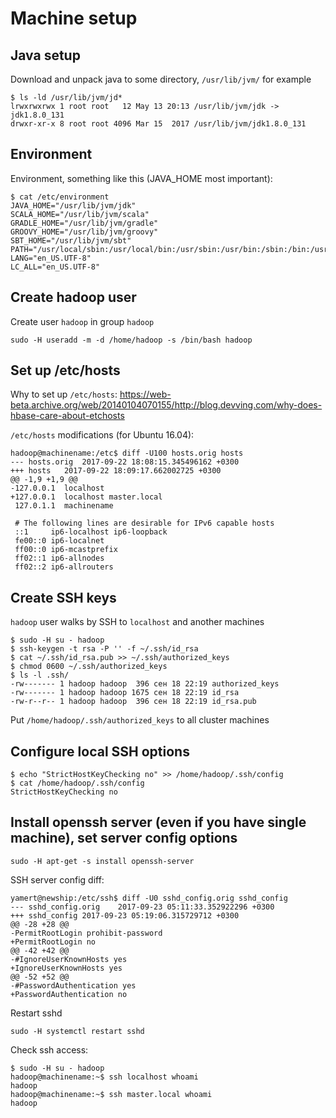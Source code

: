 # Machine setup
## Java setup
Download and unpack java to some directory, ```/usr/lib/jvm/``` for example
```
$ ls -ld /usr/lib/jvm/jd*
lrwxrwxrwx 1 root root   12 May 13 20:13 /usr/lib/jvm/jdk -> jdk1.8.0_131
drwxr-xr-x 8 root root 4096 Mar 15  2017 /usr/lib/jvm/jdk1.8.0_131
```

## Environment
Environment, something like this (JAVA_HOME most important):
```
$ cat /etc/environment
JAVA_HOME="/usr/lib/jvm/jdk"
SCALA_HOME="/usr/lib/jvm/scala"
GRADLE_HOME="/usr/lib/jvm/gradle"
GROOVY_HOME="/usr/lib/jvm/groovy"
SBT_HOME="/usr/lib/jvm/sbt"
PATH="/usr/local/sbin:/usr/local/bin:/usr/sbin:/usr/bin:/sbin:/bin:/usr/lib/jvm/jdk/bin:/usr/lib/jvm/scala/bin:/usr/lib/jvm/gradle/bin:/usr/lib/jvm/groovy/bin:/usr/lib/jvm/mvn/bin:/usr/lib/jvm/sbt/bin"
LANG="en_US.UTF-8"
LC_ALL="en_US.UTF-8"
```

## Create hadoop user
Create user ```hadoop``` in group ```hadoop```
```
sudo -H useradd -m -d /home/hadoop -s /bin/bash hadoop
```

## Set up /etc/hosts
Why to set up ```/etc/hosts```:
https://web-beta.archive.org/web/20140104070155/http://blog.devving.com/why-does-hbase-care-about-etchosts

```/etc/hosts``` modifications (for Ubuntu 16.04):
```
hadoop@machinename:/etc$ diff -U100 hosts.orig hosts
--- hosts.orig	2017-09-22 18:08:15.345496162 +0300
+++ hosts	2017-09-22 18:09:17.662002725 +0300
@@ -1,9 +1,9 @@
-127.0.0.1	localhost
+127.0.0.1	localhost master.local
 127.0.1.1	machinename

 # The following lines are desirable for IPv6 capable hosts
 ::1     ip6-localhost ip6-loopback
 fe00::0 ip6-localnet
 ff00::0 ip6-mcastprefix
 ff02::1 ip6-allnodes
 ff02::2 ip6-allrouters
```

## Create SSH keys
```hadoop``` user walks by SSH to ```localhost``` and another machines
```
$ sudo -H su - hadoop
$ ssh-keygen -t rsa -P '' -f ~/.ssh/id_rsa
$ cat ~/.ssh/id_rsa.pub >> ~/.ssh/authorized_keys
$ chmod 0600 ~/.ssh/authorized_keys
$ ls -l .ssh/
-rw------- 1 hadoop hadoop  396 сен 18 22:19 authorized_keys
-rw------- 1 hadoop hadoop 1675 сен 18 22:19 id_rsa
-rw-r--r-- 1 hadoop hadoop  396 сен 18 22:19 id_rsa.pub
```
Put ```/home/hadoop/.ssh/authorized_keys``` to all cluster machines

## Configure local SSH options
```
$ echo "StrictHostKeyChecking no" >> /home/hadoop/.ssh/config
$ cat /home/hadoop/.ssh/config
StrictHostKeyChecking no
```

## Install openssh server (even if you have single machine), set server config options
```
sudo -H apt-get -s install openssh-server
```

SSH server config diff:
```
yamert@newship:/etc/ssh$ diff -U0 sshd_config.orig sshd_config
--- sshd_config.orig	2017-09-23 05:11:33.352922296 +0300
+++ sshd_config	2017-09-23 05:19:06.315729712 +0300
@@ -28 +28 @@
-PermitRootLogin prohibit-password
+PermitRootLogin no
@@ -42 +42 @@
-#IgnoreUserKnownHosts yes
+IgnoreUserKnownHosts yes
@@ -52 +52 @@
-#PasswordAuthentication yes
+PasswordAuthentication no
```

Restart sshd
```
sudo -H systemctl restart sshd
```

Check ssh access:
```
$ sudo -H su - hadoop
hadoop@machinename:~$ ssh localhost whoami
hadoop
hadoop@machinename:~$ ssh master.local whoami
hadoop
```
